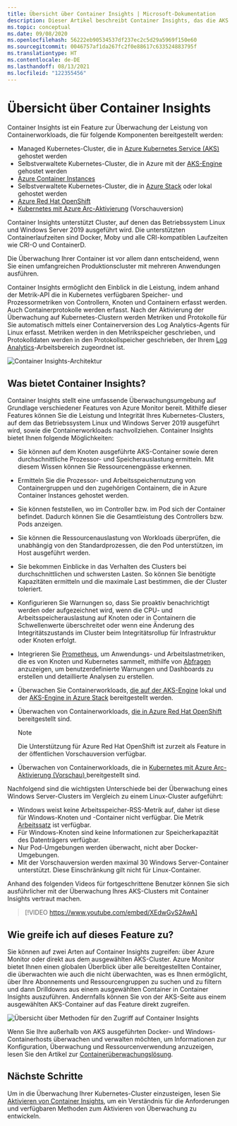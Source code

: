 ```yaml
---
title: Übersicht über Container Insights | Microsoft-Dokumentation
description: Dieser Artikel beschreibt Container Insights, das die AKS Container Insights-Lösung überwacht, und den Wert, den es durch die Überwachung der Integrität Ihrer AKS-Cluster und Containerinstanzen in Azure bietet.
ms.topic: conceptual
ms.date: 09/08/2020
ms.openlocfilehash: 56222eb90534537df237ec2c5d29a5969f150e60
ms.sourcegitcommit: 0046757af1da267fc2f0e88617c633524883795f
ms.translationtype: HT
ms.contentlocale: de-DE
ms.lasthandoff: 08/13/2021
ms.locfileid: "122355456"
---
```

# <a name="container-insights-overview"></a>Übersicht über Container Insights

Container Insights ist ein Feature zur Überwachung der Leistung von Containerworkloads, die für folgende Komponenten bereitgestellt werden:

- Managed Kubernetes-Cluster, die in [Azure Kubernetes Service (AKS)](../../aks/intro-kubernetes.md) gehostet werden
- Selbstverwaltete Kubernetes-Cluster, die in Azure mit der [AKS-Engine](https://github.com/Azure/aks-engine) gehostet werden
- [Azure Container Instances](../../container-instances/container-instances-overview.md)
- Selbstverwaltete Kubernetes-Cluster, die in [Azure Stack](/azure-stack/user/azure-stack-kubernetes-aks-engine-overview) oder lokal gehostet werden
- [Azure Red Hat OpenShift](../../openshift/intro-openshift.md)
- [Kubernetes mit Azure Arc-Aktivierung](../../azure-arc/kubernetes/overview.md) (Vorschauversion)

Container Insights unterstützt Cluster, auf denen das Betriebssystem Linux und Windows Server 2019 ausgeführt wird. Die unterstützten Containerlaufzeiten sind Docker, Moby und alle CRI-kompatiblen Laufzeiten wie CRI-O und ContainerD.

Die Überwachung Ihrer Container ist vor allem dann entscheidend, wenn Sie einen umfangreichen Produktionscluster mit mehreren Anwendungen ausführen.

Container Insights ermöglicht den Einblick in die Leistung, indem anhand der Metrik-API die in Kubernetes verfügbaren Speicher- und Prozessormetriken von Controllern, Knoten und Containern erfasst werden. Auch Containerprotokolle werden erfasst.  Nach der Aktivierung der Überwachung auf Kubernetes-Clustern werden Metriken und Protokolle für Sie automatisch mittels einer Containerversion des Log Analytics-Agents für Linux erfasst. Metriken werden in den Metrikspeicher geschrieben, und Protokolldaten werden in den Protokollspeicher geschrieben, der Ihrem [Log Analytics](../logs/log-query-overview.md)-Arbeitsbereich zugeordnet ist.

![Container Insights-Architektur](./media/container-insights-overview/azmon-containers-architecture-01.png)

## <a name="what-does-container-insights-provide"></a>Was bietet Container Insights?

Container Insights stellt eine umfassende Überwachungsumgebung auf Grundlage verschiedener Features von Azure Monitor bereit. Mithilfe dieser Features können Sie die Leistung und Integrität Ihres Kubernetes-Clusters, auf dem das Betriebssystem Linux und Windows Server 2019 ausgeführt wird, sowie die Containerworkloads nachvollziehen. Container Insights bietet Ihnen folgende Möglichkeiten:

* Sie können auf dem Knoten ausgeführte AKS-Container sowie deren durchschnittliche Prozessor- und Speicherauslastung ermitteln. Mit diesem Wissen können Sie Ressourcenengpässe erkennen.
* Ermitteln Sie die Prozessor- und Arbeitsspeichernutzung von Containergruppen und den zugehörigen Containern, die in Azure Container Instances gehostet werden.
* Sie können feststellen, wo im Controller bzw. im Pod sich der Container befindet. Dadurch können Sie die Gesamtleistung des Controllers bzw. Pods anzeigen.
* Sie können die Ressourcenauslastung von Workloads überprüfen, die unabhängig von den Standardprozessen, die den Pod unterstützen, im Host ausgeführt werden.
* Sie bekommen Einblicke in das Verhalten des Clusters bei durchschnittlichen und schwersten Lasten. So können Sie benötigte Kapazitäten ermitteln und die maximale Last bestimmen, die der Cluster toleriert.
* Konfigurieren Sie Warnungen so, dass Sie proaktiv benachrichtigt werden oder aufgezeichnet wird, wenn die CPU- und Arbeitsspeicherauslastung auf Knoten oder in Containern die Schwellenwerte überschreitet oder wenn eine Änderung des Integritätszustands im Cluster beim Integritätsrollup für Infrastruktur oder Knoten erfolgt.
* Integrieren Sie [Prometheus](https://prometheus.io/docs/introduction/overview/), um Anwendungs- und Arbeitslastmetriken, die es von Knoten und Kubernetes sammelt, mithilfe von [Abfragen](container-insights-log-query.md) anzuzeigen, um benutzerdefinierte Warnungen und Dashboards zu erstellen und detaillierte Analysen zu erstellen.
* Überwachen Sie Containerworkloads, [die auf der AKS-Engine](https://github.com/Azure/aks-engine) lokal und der [AKS-Engine in Azure Stack](/azure-stack/user/azure-stack-kubernetes-aks-engine-overview) bereitgestellt werden.
* Überwachen von Containerworkloads, [die in Azure Red Hat OpenShift](../../openshift/intro-openshift.md) bereitgestellt sind.

    >[!NOTE]
    >Die Unterstützung für Azure Red Hat OpenShift ist zurzeit als Feature in der öffentlichen Vorschauversion verfügbar.
    >

* Überwachen von Containerworkloads, die in [Kubernetes mit Azure Arc-Aktivierung (Vorschau) ](../../azure-arc/kubernetes/overview.md) bereitgestellt sind.

Nachfolgend sind die wichtigsten Unterschiede bei der Überwachung eines Windows Server-Clusters im Vergleich zu einem Linux-Cluster aufgeführt:

- Windows weist keine Arbeitsspeicher-RSS-Metrik auf, daher ist diese für Windows-Knoten und -Container nicht verfügbar. Die Metrik [Arbeitssatz](/windows/win32/memory/working-set) ist verfügbar.
- Für Windows-Knoten sind keine Informationen zur Speicherkapazität des Datenträgers verfügbar.
- Nur Pod-Umgebungen werden überwacht, nicht aber Docker-Umgebungen.
- Mit der Vorschauversion werden maximal 30 Windows Server-Container unterstützt. Diese Einschränkung gilt nicht für Linux-Container.

Anhand des folgenden Videos für fortgeschrittene Benutzer können Sie sich ausführlicher mit der Überwachung Ihres AKS-Clusters mit Container Insights vertraut machen.

> [!VIDEO https://www.youtube.com/embed/XEdwGvS2AwA]

## <a name="how-do-i-access-this-feature"></a>Wie greife ich auf dieses Feature zu?

Sie können auf zwei Arten auf Container Insights zugreifen: über Azure Monitor oder direkt aus dem ausgewählten AKS-Cluster. Azure Monitor bietet Ihnen einen globalen Überblick über alle bereitgestellten Container, die überwachten wie auch die nicht überwachten, was es Ihnen ermöglicht, über Ihre Abonnements und Ressourcengruppen zu suchen und zu filtern und dann Drilldowns aus einem ausgewählten Container in Container Insights auszuführen.  Andernfalls können Sie von der AKS-Seite aus einem ausgewählten AKS-Container auf das Feature direkt zugreifen.

![Übersicht über Methoden für den Zugriff auf Container Insights](./media/container-insights-overview/azmon-containers-experience.png)

Wenn Sie Ihre außerhalb von AKS ausgeführten Docker- und Windows-Containerhosts überwachen und verwalten möchten, um Informationen zur Konfiguration, Überwachung und Ressourcenverwendung anzuzeigen, lesen Sie den Artikel zur [Containerüberwachungslösung](./containers.md).

## <a name="next-steps"></a>Nächste Schritte

Um in die Überwachung Ihrer Kubernetes-Cluster einzusteigen, lesen Sie [Aktivieren von Container Insights](container-insights-onboard.md), um ein Verständnis für die Anforderungen und verfügbaren Methoden zum Aktivieren von Überwachung zu entwickeln.
